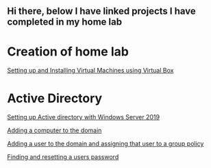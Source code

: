 ## Hi there, below I have linked projects I have completed in my home lab

<h1>Creation of home lab</h1>

<a href="https://github.com/Jtalbert15/Installing-Virtual-Machine-and-Windows-ISO-s">Setting up and Installing Virtual Machines using Virtual Box </a> 

<h1>Active Directory</h1>

<a href="https://github.com/Jtalbert15/Setting-up-Active-Directory-on-our-Windows-Server-2019">Setting up Active directory with Windows Server 2019 </a>

<a href="https://github.com/Jtalbert15/Adding-A-computer-to-our-domain">Adding a computer to the domain</a> 

<a href="https://github.com/Jtalbert15/Creating-a-user-and-adding-them-to-a-group-policy">Adding a user to the domain and assigning that user to a group policy</a>

<a href="https://github.com/Jtalbert15/Resetting-a-password-using-Active-Directory/blob/main/README.md">Finding and resetting a users password </a>










